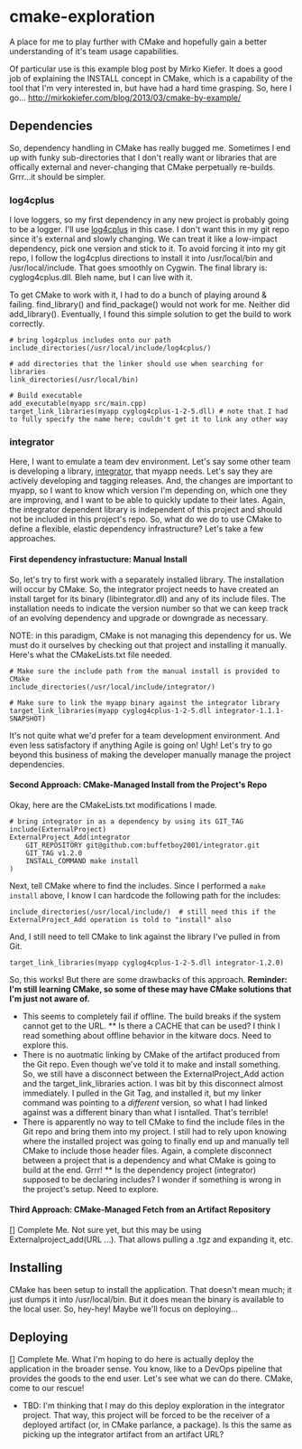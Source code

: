 # cmake-exploration
A place for me to play further with CMake and hopefully gain a better understanding of it's team usage capabilities.

Of particular use is this example blog post by Mirko Kiefer. It does a good job of explaining the INSTALL concept in CMake, which is a capability of the tool that I'm very interested in, but have had a hard time grasping. So, here I go...
http://mirkokiefer.com/blog/2013/03/cmake-by-example/

## Dependencies
So, dependency handling in CMake has really bugged me. Sometimes I end up with funky sub-directories that I don't really want or libraries that are offically external and never-changing that CMake perpetually re-builds. Grrr...it should be simpler.

### log4cplus
I love loggers, so my first dependency in any new project is probably going to be a logger. I'll use [log4cplus](https://sourceforge.net/projects/log4cplus/) in this case. I don't want this in my git repo since it's external and slowly changing. We can treat it like a low-impact dependency, pick one version and stick to it. To avoid forcing it into my git repo, I follow the log4cplus directions to install it into /usr/local/bin and /usr/local/include. That goes smoothly on Cygwin. The final library is: cyglog4cplus.dll. Bleh name, but I can live with it.

To get CMake to work with it, I had to do a bunch of playing around & failing. find_library() and find_package() would not work for me. Neither did add_library(). Eventually, I found this simple solution to get the build to work correctly.

```
# bring log4cplus includes onto our path
include_directories(/usr/local/include/log4cplus/)

# add directories that the linker should use when searching for libraries
link_directories(/usr/local/bin)

# Build executable
add_executable(myapp src/main.cpp)
target_link_libraries(myapp cyglog4cplus-1-2-5.dll) # note that I had to fully specify the name here; couldn't get it to link any other way
```

### integrator
Here, I want to emulate a team dev environment. Let's say some other team is developing a library, [integrator](https://github.com/buffetboy2001/integrator), that myapp needs. Let's say they are actively developing and tagging releases. And, the changes are important to myapp, so I want to know which version I'm depending on, which one they are improving, and I want to be able to quickly update to their lates. Again, the integrator dependent library is independent of this project and should not be included in this project's repo. So, what do we do to use CMake to define a flexible, elastic dependency infrastructure? Let's take a few approaches.

#### First dependency infrastucture: Manual Install
So, let's try to first work with a separately installed library. The installation will occur by CMake. So, the integrator project needs to have created an install target for its binary (libintegrator.dll) and any of its include files. The installation needs to indicate the version number so that we can keep track of an evolving dependency and upgrade or downgrade as necessary.

NOTE: in this paradigm, CMake is not managing this dependency for us. We must do it ourselves by checking out that project and installing it manually. Here's what the CMakeLists.txt file needed.

```
# Make sure the include path from the manual install is provided to CMake
include_directories(/usr/local/include/integrator/)

# Make sure to link the myapp binary against the integrator library
target_link_libraries(myapp cyglog4cplus-1-2-5.dll integrator-1.1.1-SNAPSHOT)
```
It's not quite what we'd prefer for a team development environment. And even less satisfactory if anything Agile is going on! Ugh! Let's try to go beyond this business of making the developer manually manage the project dependencies.

#### Second Approach: CMake-Managed Install from the Project's Repo
Okay, here are the CMakeLists.txt modifications I made.

```
# bring integrator in as a dependency by using its GIT_TAG
include(ExternalProject)
ExternalProject_Add(integrator
    GIT_REPOSITORY git@github.com:buffetboy2001/integrator.git
    GIT_TAG v1.2.0
    INSTALL_COMMAND make install
)
```

Next, tell CMake where to find the includes. Since I performed a ```make install``` above, I know I can hardcode the following path for the includes:
```
include_directories(/usr/local/include/)  # still need this if the ExternalProject_Add operation is told to "install" also
```

And, I still need to tell CMake to link against the library I've pulled in from Git.
```
target_link_libraries(myapp cyglog4cplus-1-2-5.dll integrator-1.2.0) 
```

So, this works! But there are some drawbacks of this approach. 
__Reminder: I'm still learning CMake, so some of these may have CMake solutions that I'm just not aware of.__
* This seems to completely fail if offline. The build breaks if the system cannot get to the URL. 
** Is there a CACHE that can be used? I think I read something about offline behavior in the kitware docs. Need to explore this.
* There is no auotmatic linking by CMake of the artifact produced from the Git repo. Even though we've told it to make and install something. So, we still have a disconnect between the ExternalProject_Add action and the target_link_libraries action. I was bit by this disconnect almost immediately. I pulled in the Git Tag, and installed it, but my linker command was pointing to a _different_ version, so what I had linked against was a different binary than what I isntalled. That's terrible!
* There is apparently no way to tell CMake to find the include files in the Git repo and bring them into my project. I still had to rely upon knowing where the installed project was going to finally end up and manually tell CMake to include those header files. Again, a complete disconnect between a project that is a dependency and what CMake is going to build at the end. Grrr!
** Is the dependency project (integrator) supposed to be declaring includes? I wonder if something is wrong in the project's setup. Need to explore.


#### Third Approach: CMake-Managed Fetch from an Artifact Repository
[] Complete Me. Not sure yet, but this may be using Externalproject_add(URL ...). That allows pulling a .tgz and expanding it, etc.

## Installing
CMake has been setup to install the application. That doesn't mean much; it just dumps it into /usr/local/bin. But it does mean the binary is available to the local user. So, hey-hey! Maybe we'll focus on deploying...

## Deploying
[] Complete Me. What I'm hoping to do here is actually deploy the application in the broader sense. You know, like to a DevOps pipeline that provides the goods to the end user. Let's see what we can do there. CMake, come to our rescue!
- TBD: I'm thinking that I may do this deploy exploration in the integrator project. That way, this project will be forced to be the receiver of a deployed artifact (or, in CMake parlance, a package). Is this the same as picking up the integrator artifact from an artifact URL?
